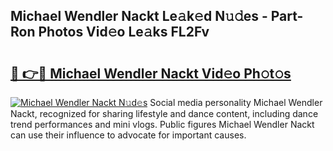 ## Michael Wendler Nackt Le𝚊k𝚎d N𝚞𝚍es - Part-Ron Photos Vid𝚎o Le𝚊ks FL2Fv

# <h2><a href="http://fb6hrb.evod.top/?m=Michael+Wendler+Nackt">🔗 👉🔴 Michael Wendler Nackt Vid𝚎o Ph𝚘t𝚘s</a></h2>

[![Michael Wendler Nackt N𝚞d𝚎s](https://i.imgur.com/8V9OHl7.gif)](http://fb6hrb.evod.top/?m=Michael+Wendler+Nackt)
Social media personality Michael Wendler Nackt, recognized for sharing lifestyle and dance content, including dance trend performances and mini vlogs. Public figures Michael Wendler Nackt can use their influence to advocate for important causes. 
